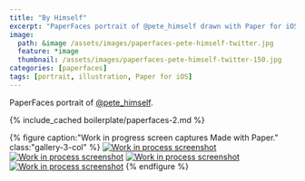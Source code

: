 ```yaml
---
title: "By Himself"
excerpt: "PaperFaces portrait of @pete_himself drawn with Paper for iOS on an iPad."
image: 
  path: &image /assets/images/paperfaces-pete-himself-twitter.jpg 
  feature: *image
  thumbnail: /assets/images/paperfaces-pete-himself-twitter-150.jpg
categories: [paperfaces]
tags: [portrait, illustration, Paper for iOS]
---
```


PaperFaces portrait of [@pete_himself](https://twitter.com/pete_himself).

{% include_cached boilerplate/paperfaces-2.md %}

{% figure caption:"Work in progress screen captures Made with Paper." class:"gallery-3-col" %}
[![Work in process screenshot](/assets/images/paperfaces-pete-himself-process-1-600.jpg)](/assets/images/paperfaces-pete-himself-process-1-lg.jpg) [![Work in process screenshot](/assets/images/paperfaces-pete-himself-process-2-600.jpg)](/assets/images/paperfaces-pete-himself-process-2-lg.jpg) [![Work in process screenshot](/assets/images/paperfaces-pete-himself-process-3-600.jpg)](/assets/images/paperfaces-pete-himself-process-3-lg.jpg) [![Work in process screenshot](/assets/images/paperfaces-pete-himself-process-4-600.jpg)](/assets/images/paperfaces-pete-himself-process-4-lg.jpg)
{% endfigure %}

